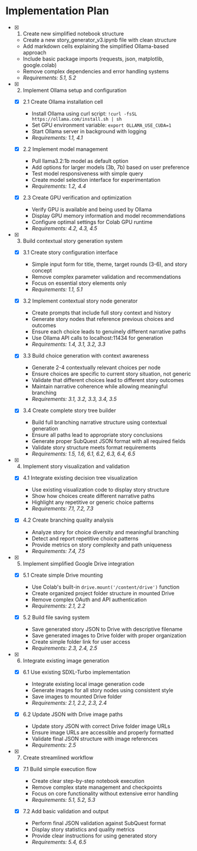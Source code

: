 # Implementation Plan

- [x] 1. Create new simplified notebook structure
  - Create a new story_generator_v3.ipynb file with clean structure
  - Add markdown cells explaining the simplified Ollama-based approach
  - Include basic package imports (requests, json, matplotlib, google.colab)
  - Remove complex dependencies and error handling systems
  - _Requirements: 5.1, 5.2_

- [x] 2. Implement Ollama setup and configuration
  - [x] 2.1 Create Ollama installation cell
    - Install Ollama using curl script: `!curl -fsSL https://ollama.com/install.sh | sh`
    - Set GPU environment variable: `export OLLAMA_USE_CUDA=1`
    - Start Ollama server in background with logging
    - _Requirements: 1.1, 4.1_

  - [x] 2.2 Implement model management
    - Pull llama3.2:1b model as default option
    - Add options for larger models (3b, 7b) based on user preference
    - Test model responsiveness with simple query
    - Create model selection interface for experimentation
    - _Requirements: 1.2, 4.4_

  - [x] 2.3 Create GPU verification and optimization
    - Verify GPU is available and being used by Ollama
    - Display GPU memory information and model recommendations
    - Configure optimal settings for Colab GPU runtime
    - _Requirements: 4.2, 4.3, 4.5_

- [x] 3. Build contextual story generation system
  - [x] 3.1 Create story configuration interface
    - Simple input form for title, theme, target rounds (3-6), and story concept
    - Remove complex parameter validation and recommendations
    - Focus on essential story elements only
    - _Requirements: 1.1, 5.1_

  - [x] 3.2 Implement contextual story node generator
    - Create prompts that include full story context and history
    - Generate story nodes that reference previous choices and outcomes
    - Ensure each choice leads to genuinely different narrative paths
    - Use Ollama API calls to localhost:11434 for generation
    - _Requirements: 1.4, 3.1, 3.2, 3.3_

  - [x] 3.3 Build choice generation with context awareness
    - Generate 2-4 contextually relevant choices per node
    - Ensure choices are specific to current story situation, not generic
    - Validate that different choices lead to different story outcomes
    - Maintain narrative coherence while allowing meaningful branching
    - _Requirements: 3.1, 3.2, 3.3, 3.4, 3.5_

  - [x] 3.4 Create complete story tree builder
    - Build full branching narrative structure using contextual generation
    - Ensure all paths lead to appropriate story conclusions
    - Generate proper SubQuest JSON format with all required fields
    - Validate story structure meets format requirements
    - _Requirements: 1.5, 1.6, 6.1, 6.2, 6.3, 6.4, 6.5_

- [x] 4. Implement story visualization and validation
  - [x] 4.1 Integrate existing decision tree visualization
    - Use existing visualization code to display story structure
    - Show how choices create different narrative paths
    - Highlight any repetitive or generic choice patterns
    - _Requirements: 7.1, 7.2, 7.3_

  - [x] 4.2 Create branching quality analysis
    - Analyze story for choice diversity and meaningful branching
    - Detect and report repetitive choice patterns
    - Provide metrics on story complexity and path uniqueness
    - _Requirements: 7.4, 7.5_

- [x] 5. Implement simplified Google Drive integration
  - [x] 5.1 Create simple Drive mounting
    - Use Colab's built-in `drive.mount('/content/drive')` function
    - Create organized project folder structure in mounted Drive
    - Remove complex OAuth and API authentication
    - _Requirements: 2.1, 2.2_

  - [x] 5.2 Build file saving system
    - Save generated story JSON to Drive with descriptive filename
    - Save generated images to Drive folder with proper organization
    - Create simple folder link for user access
    - _Requirements: 2.3, 2.4, 2.5_

- [x] 6. Integrate existing image generation
  - [x] 6.1 Use existing SDXL-Turbo implementation
    - Integrate existing local image generation code
    - Generate images for all story nodes using consistent style
    - Save images to mounted Drive folder
    - _Requirements: 2.1, 2.2, 2.3, 2.4_

  - [x] 6.2 Update JSON with Drive image paths
    - Update story JSON with correct Drive folder image URLs
    - Ensure image URLs are accessible and properly formatted
    - Validate final JSON structure with image references
    - _Requirements: 2.5_

- [x] 7. Create streamlined workflow
  - [x] 7.1 Build simple execution flow
    - Create clear step-by-step notebook execution
    - Remove complex state management and checkpoints
    - Focus on core functionality without extensive error handling
    - _Requirements: 5.1, 5.2, 5.3_

  - [x] 7.2 Add basic validation and output
    - Perform final JSON validation against SubQuest format
    - Display story statistics and quality metrics
    - Provide clear instructions for using generated story
    - _Requirements: 5.4, 6.5_